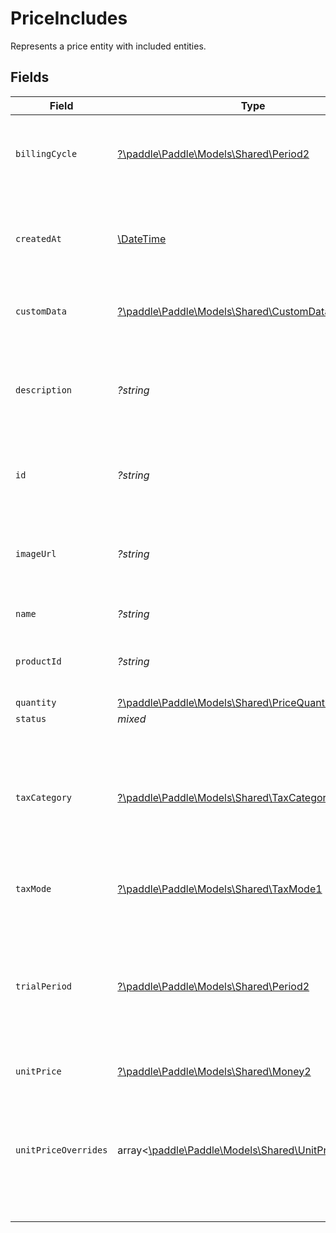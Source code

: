 # PriceIncludes

Represents a price entity with included entities.


## Fields

| Field                                                                                                                                                             | Type                                                                                                                                                              | Required                                                                                                                                                          | Description                                                                                                                                                       | Example                                                                                                                                                           |
| ----------------------------------------------------------------------------------------------------------------------------------------------------------------- | ----------------------------------------------------------------------------------------------------------------------------------------------------------------- | ----------------------------------------------------------------------------------------------------------------------------------------------------------------- | ----------------------------------------------------------------------------------------------------------------------------------------------------------------- | ----------------------------------------------------------------------------------------------------------------------------------------------------------------- |
| `billingCycle`                                                                                                                                                    | [?\paddle\Paddle\Models\Shared\Period2](../../Models/Shared/Period2.md)                                                                                           | :heavy_minus_sign:                                                                                                                                                | How often this price should be charged. `null` if price is non-recurring (one-time).                                                                              |                                                                                                                                                                   |
| `createdAt`                                                                                                                                                       | [\DateTime](https://www.php.net/manual/en/class.datetime.php)                                                                                                     | :heavy_minus_sign:                                                                                                                                                | RFC 3339 datetime string of when this entity was created. Set automatically by Paddle.                                                                            | 2024-10-12T07:20:50.52Z                                                                                                                                           |
| `customData`                                                                                                                                                      | [?\paddle\Paddle\Models\Shared\CustomData](../../Models/Shared/CustomData.md)                                                                                     | :heavy_minus_sign:                                                                                                                                                | Your own structured key-value data.                                                                                                                               |                                                                                                                                                                   |
| `description`                                                                                                                                                     | *?string*                                                                                                                                                         | :heavy_minus_sign:                                                                                                                                                | Short description for this product. Included in the checkout and on some customer documents.                                                                      |                                                                                                                                                                   |
| `id`                                                                                                                                                              | *?string*                                                                                                                                                         | :heavy_minus_sign:                                                                                                                                                | Unique Paddle ID for this product, prefixed with `pro_`.                                                                                                          | pro_01gsz97mq9pa4fkyy0wqenepkz                                                                                                                                    |
| `imageUrl`                                                                                                                                                        | *?string*                                                                                                                                                         | :heavy_minus_sign:                                                                                                                                                | Image for this product. Included in the checkout and on some customer documents.                                                                                  |                                                                                                                                                                   |
| `name`                                                                                                                                                            | *?string*                                                                                                                                                         | :heavy_minus_sign:                                                                                                                                                | Name of this product.                                                                                                                                             |                                                                                                                                                                   |
| `productId`                                                                                                                                                       | *?string*                                                                                                                                                         | :heavy_minus_sign:                                                                                                                                                | Unique Paddle ID for this product, prefixed with `pro_`.                                                                                                          | pro_01gsz97mq9pa4fkyy0wqenepkz                                                                                                                                    |
| `quantity`                                                                                                                                                        | [?\paddle\Paddle\Models\Shared\PriceQuantity](../../Models/Shared/PriceQuantity.md)                                                                               | :heavy_minus_sign:                                                                                                                                                | N/A                                                                                                                                                               |                                                                                                                                                                   |
| `status`                                                                                                                                                          | *mixed*                                                                                                                                                           | :heavy_minus_sign:                                                                                                                                                | N/A                                                                                                                                                               |                                                                                                                                                                   |
| `taxCategory`                                                                                                                                                     | [?\paddle\Paddle\Models\Shared\TaxCategory1](../../Models/Shared/TaxCategory1.md)                                                                                 | :heavy_minus_sign:                                                                                                                                                | Tax category for this product. Used for charging the correct rate of tax. Selected tax category must be enabled on your Paddle account.                           |                                                                                                                                                                   |
| `taxMode`                                                                                                                                                         | [?\paddle\Paddle\Models\Shared\TaxMode1](../../Models/Shared/TaxMode1.md)                                                                                         | :heavy_minus_sign:                                                                                                                                                | How tax is calculated for this price.                                                                                                                             |                                                                                                                                                                   |
| `trialPeriod`                                                                                                                                                     | [?\paddle\Paddle\Models\Shared\Period2](../../Models/Shared/Period2.md)                                                                                           | :heavy_minus_sign:                                                                                                                                                | Trial period for the product related to this price. The billing cycle begins once the trial period is over. `null` for no trial period. Requires `billing_cycle`. |                                                                                                                                                                   |
| `unitPrice`                                                                                                                                                       | [?\paddle\Paddle\Models\Shared\Money2](../../Models/Shared/Money2.md)                                                                                             | :heavy_minus_sign:                                                                                                                                                | N/A                                                                                                                                                               |                                                                                                                                                                   |
| `unitPriceOverrides`                                                                                                                                              | array<[\paddle\Paddle\Models\Shared\UnitPriceOverride](../../Models/Shared/UnitPriceOverride.md)>                                                                 | :heavy_minus_sign:                                                                                                                                                | List of unit price overrides. Use to override the base price with a custom price and currency for a country or group of countries.                                |                                                                                                                                                                   |